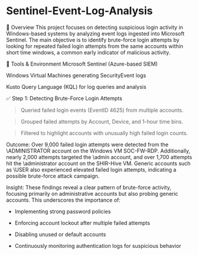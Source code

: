 # Sentinel-Event-Log-Analysis

📘 Overview
This project focuses on detecting suspicious login activity in Windows-based systems by analyzing event logs ingested into Microsoft Sentinel. The main objective is to identify brute-force login attempts by looking for repeated failed login attempts from the same accounts within short time windows, a common early indicator of malicious activity.

🧰 Tools & Environment
Microsoft Sentinel (Azure-based SIEM)

Windows Virtual Machines generating SecurityEvent logs

Kusto Query Language (KQL) for log queries and analysis

✅ Step 1: Detecting Brute-Force Login Attempts
> Queried failed login events (EventID 4625) from multiple accounts.

> Grouped failed attempts by Account, Device, and 1-hour time bins.

> Filtered to highlight accounts with unusually high failed login counts.

Outcome:
Over 9,000 failed login attempts were detected from the \ADMINISTRATOR account on the Windows VM SOC-FW-RDP. Additionally, nearly 2,000 attempts targeted the \admin account, and over 1,700 attempts hit the \administrator account on the SHIR-Hive VM. Generic accounts such as \USER also experienced elevated failed login attempts, indicating a possible brute-force attack campaign.

Insight:
These findings reveal a clear pattern of brute-force activity, focusing primarily on administrative accounts but also probing generic accounts. This underscores the importance of:

- Implementing strong password policies

- Enforcing account lockout after multiple failed attempts

- Disabling unused or default accounts

- Continuously monitoring authentication logs for suspicious behavior


